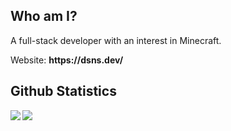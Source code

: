 ## Who am I?
<p>A full-stack developer with an interest in Minecraft.</p>
<p>Website: <b>https://dsns.dev/</b></p>

## Github Statistics
<img align="left" src="https://github-readme-stats.vercel.app/api/top-langs/?username=dsnsgithub" />
<img align="left" src="https://github-readme-stats.vercel.app/api?username=dsnsgithub&show_icons=true&rank_icon=github" />


